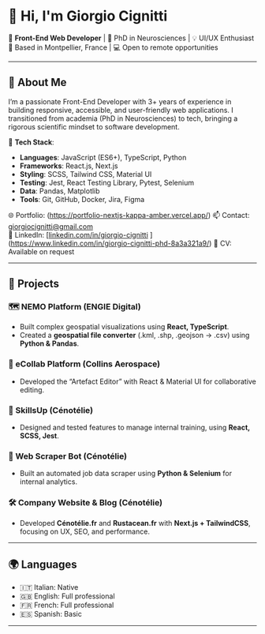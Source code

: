 # 👋 Hi, I'm Giorgio Cignitti

🎯 **Front-End Web Developer** | 🧠 PhD in Neurosciences | 💡 UI/UX Enthusiast  
📍 Based in Montpellier, France | 💻 Open to remote opportunities

---

## 🚀 About Me

I’m a passionate Front-End Developer with 3+ years of experience in building responsive, accessible, and user-friendly web applications. I transitioned from academia (PhD in Neurosciences) to tech, bringing a rigorous scientific mindset to software development.

🔧 **Tech Stack**:  
- **Languages**: JavaScript (ES6+), TypeScript, Python  
- **Frameworks**: React.js, Next.js  
- **Styling**: SCSS, Tailwind CSS, Material UI  
- **Testing**: Jest, React Testing Library, Pytest, Selenium  
- **Data**: Pandas, Matplotlib  
- **Tools**: Git, GitHub, Docker, Jira, Figma

🌐 Portfolio: (https://portfolio-nextjs-kappa-amber.vercel.app/)
📫 Contact: giorgiocignitti@gmail.com  
📎 LinkedIn: [[linkedin.com/in/giorgio-cignitti](https://www.linkedin.com/in/giorgio-cignitti-8a3a321a9)  ](https://www.linkedin.com/in/giorgio-cignitti-phd-8a3a321a9/)
📁 CV: Available on request

---

## 🧪 Projects

### 🗺️ NEMO Platform (ENGIE Digital)
- Built complex geospatial visualizations using **React, TypeScript**.
- Created a **geospatial file converter** (.kml, .shp, .geojson → .csv) using **Python & Pandas**.

### 🧩 eCollab Platform (Collins Aerospace)
- Developed the “Artefact Editor” with React & Material UI for collaborative editing.

### 🧠 SkillsUp (Cénotélie)
- Designed and tested features to manage internal training, using **React, SCSS, Jest**.

### 🤖 Web Scraper Bot (Cénotélie)
- Built an automated job data scraper using **Python & Selenium** for internal analytics.

### 🛠️ Company Website & Blog (Cénotélie)
- Developed **Cénotélie.fr** and **Rustacean.fr** with **Next.js + TailwindCSS**, focusing on UX, SEO, and performance.

---

## 🌍 Languages

- 🇮🇹 Italian: Native  
- 🇬🇧 English: Full professional  
- 🇫🇷 French: Full professional  
- 🇪🇸 Spanish: Basic

---
